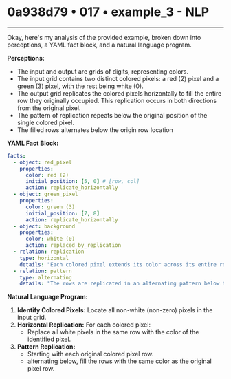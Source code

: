 # 0a938d79 • 017 • example_3 - NLP

---
Okay, here's my analysis of the provided example, broken down into perceptions, a YAML fact block, and a natural language program.

**Perceptions:**

*   The input and output are grids of digits, representing colors.
*   The input grid contains two distinct colored pixels: a red (2) pixel and a green (3) pixel, with the rest being white (0).
*   The output grid replicates the colored pixels horizontally to fill the entire row they originally occupied. This replication occurs in both directions from the original pixel.
*   The pattern of replication repeats below the original position of the single colored pixel.
*  The filled rows alternates below the origin row location

**YAML Fact Block:**



```yaml
facts:
  - object: red_pixel
    properties:
      color: red (2)
      initial_position: [5, 0] # [row, col]
      action: replicate_horizontally
  - object: green_pixel
    properties:
      color: green (3)
      initial_position: [7, 8]
      action: replicate_horizontally
  - object: background
    properties:
      color: white (0)
      action: replaced_by_replication
  - relation: replication
    type: horizontal
    details: "Each colored pixel extends its color across its entire row."
  - relation: pattern
    type: alternating
    details: "The rows are replicated in an alternating pattern below the origin"
```



**Natural Language Program:**

1.  **Identify Colored Pixels:** Locate all non-white (non-zero) pixels in the input grid.
2.  **Horizontal Replication:** For each colored pixel:
    *   Replace all white pixels in the same row with the color of the identified pixel.
3. **Pattern Replication:**
   *  Starting with each original colored pixel row.
   *  alternating below, fill the rows with the same color as the original pixel row.


